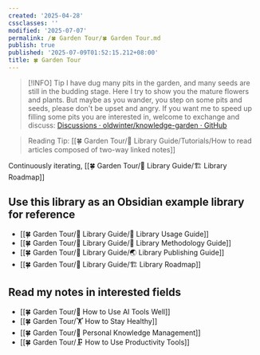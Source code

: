```yaml
---
created: '2025-04-28'
cssclasses: ''
modified: '2025-07-07'
permalink: /🍀 Garden Tour/🍀 Garden Tour.md
publish: true
published: '2025-07-09T01:52:15.212+08:00'
title: 🍀 Garden Tour
---
```

> [!INFO] Tip
> I have dug many pits in the garden, and many seeds are still in the budding stage. Here I try to show you the mature flowers and plants. But maybe as you wander, you step on some pits and seeds, please don't be upset and angry. If you want me to speed up filling some pits you are interested in, welcome to exchange and discuss: [Discussions · oldwinter/knowledge-garden · GitHub](https://github.com/oldwinter/knowledge-garden/discussions)

> Reading Tip: [[🍀 Garden Tour/🧰 Library Guide/Tutorials/How to read articles composed of two-way linked notes]]

Continuously iterating, [[🍀 Garden Tour/🧰 Library Guide/🏗 Library Roadmap]]

## Use this library as an Obsidian example library for reference

- [[🍀 Garden Tour/🧰 Library Guide/🧰 Library Usage Guide]]
- [[🍀 Garden Tour/🧰 Library Guide/🍫 Library Methodology Guide]]
- [[🍀 Garden Tour/🧰 Library Guide/🌏 Library Publishing Guide]]
- [[🍀 Garden Tour/🧰 Library Guide/🏗 Library Roadmap]]

## Read my notes in interested fields

- [[🍀 Garden Tour/🔧 How to Use AI Tools Well]]
- [[🍀 Garden Tour/🏋 How to Stay Healthy]]
- [[🍀 Garden Tour/🧀 Personal Knowledge Management]]
- [[🍀 Garden Tour/🗜 How to Use Productivity Tools]] 